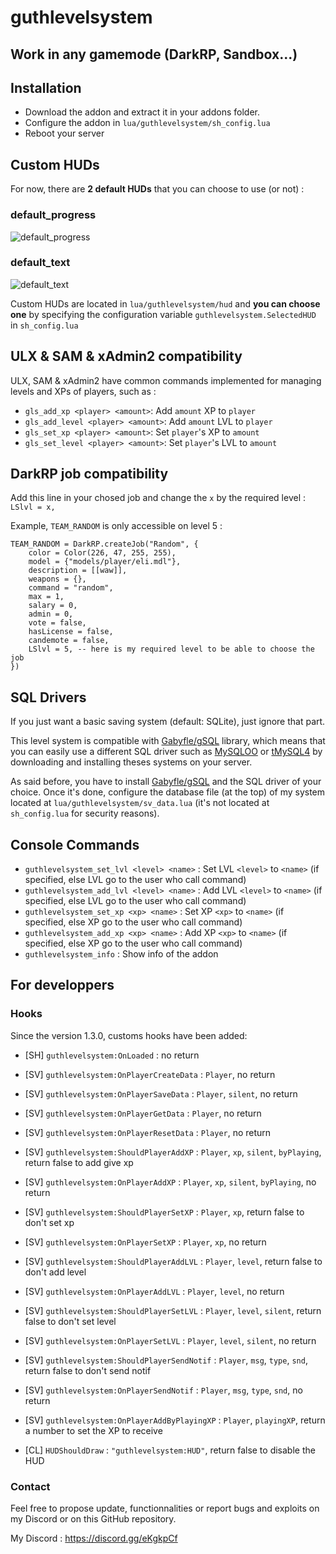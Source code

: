 # guthlevelsystem
## Work in any gamemode (DarkRP, Sandbox...)

## Installation
+ Download the addon and extract it in your addons folder.
+ Configure the addon in `lua/guthlevelsystem/sh_config.lua`
+ Reboot your server

## Custom HUDs
For now, there are **2 default HUDs** that you can choose to use (or not) :
### default_progress
![default_progress](https://media.discordapp.net/attachments/579628254814666762/961019202653790278/default_progress.jpg?width=1246&height=701)
### default_text
![default_text](https://media.discordapp.net/attachments/579628254814666762/961019202939015208/default_text.jpg?width=1246&height=701)

Custom HUDs are located in `lua/guthlevelsystem/hud` and **you can choose one** by specifying the configuration variable `guthlevelsystem.SelectedHUD` in `sh_config.lua`

## ULX & SAM & xAdmin2 compatibility
ULX, SAM & xAdmin2 have common commands implemented for managing levels and XPs of players, such as :
+ `gls_add_xp <player> <amount>`: Add `amount` XP to `player`
+ `gls_add_level <player> <amount>`: Add `amount` LVL to `player`
+ `gls_set_xp <player> <amount>`: Set `player`'s XP to `amount`
+ `gls_set_level <player> <amount>`: Set `player`'s LVL to `amount`

## DarkRP job compatibility
Add this line in your chosed job and change the `x` by the required level : `LSlvl = x,`

Example, `TEAM_RANDOM` is only accessible on level 5 :
```
TEAM_RANDOM = DarkRP.createJob("Random", {
    color = Color(226, 47, 255, 255),
    model = {"models/player/eli.mdl"},
    description = [[waw]],
    weapons = {},
    command = "random",
    max = 1,
    salary = 0,
    admin = 0,
    vote = false,
    hasLicense = false,
    candemote = false,
    LSlvl = 5, -- here is my required level to be able to choose the job
})
```

## SQL Drivers
If you just want a basic saving system (default: SQLite), just ignore that part.

This level system is compatible with [Gabyfle/gSQL](https://github.com/Gabyfle/gSQL/releases) library, which means that you can easily use a different SQL driver such as [MySQLOO](https://github.com/FredyH/MySQLOO) or [tMySQL4](https://github.com/bkacjios/gm_tmysql4) by downloading and installing theses systems on your server.

As said before, you have to install [Gabyfle/gSQL](https://github.com/Gabyfle/gSQL/releases) and the SQL driver of your choice. Once it's done, configure the database file (at the top) of my system located at `lua/guthlevelsystem/sv_data.lua` (it's not located at `sh_config.lua` for security reasons).

## Console Commands
+ `guthlevelsystem_set_lvl <level> <name>` : Set LVL `<level>` to `<name>` (if specified, else LVL go to the user who call command)
+ `guthlevelsystem_add_lvl <level> <name>` : Add LVL `<level>` to `<name>` (if specified, else LVL go to the user who call command)
+ `guthlevelsystem_set_xp <xp> <name>` : Set XP `<xp>` to `<name>` (if specified, else XP go to the user who call command)
+ `guthlevelsystem_add_xp <xp> <name>` : Add XP `<xp>` to `<name>` (if specified, else XP go to the user who call command)
+ `guthlevelsystem_info` : Show info of the addon

## For developpers
### Hooks
Since the version 1.3.0, customs hooks have been added:
+ [SH] `guthlevelsystem:OnLoaded` : no return

+ [SV] `guthlevelsystem:OnPlayerCreateData` : `Player`, no return
+ [SV] `guthlevelsystem:OnPlayerSaveData` : `Player`, `silent`, no return
+ [SV] `guthlevelsystem:OnPlayerGetData` : `Player`, no return
+ [SV] `guthlevelsystem:OnPlayerResetData` : `Player`, no return

+ [SV] `guthlevelsystem:ShouldPlayerAddXP` : `Player`, `xp`, `silent`, `byPlaying`, return false to add give xp
+ [SV] `guthlevelsystem:OnPlayerAddXP` : `Player`, `xp`, `silent`, `byPlaying`, no return
+ [SV] `guthlevelsystem:ShouldPlayerSetXP` : `Player`, `xp`, return false to don't set xp
+ [SV] `guthlevelsystem:OnPlayerSetXP` : `Player`, `xp`, no return

+ [SV] `guthlevelsystem:ShouldPlayerAddLVL` : `Player`, `level`, return false to don't add level
+ [SV] `guthlevelsystem:OnPlayerAddLVL` : `Player`, `level`, no return
+ [SV] `guthlevelsystem:ShouldPlayerSetLVL` : `Player`, `level`, `silent`, return false to don't set level
+ [SV] `guthlevelsystem:OnPlayerSetLVL` : `Player`, `level`, `silent`, no return

+ [SV] `guthlevelsystem:ShouldPlayerSendNotif` : `Player`, `msg`, `type`, `snd`, return false to don't send notif
+ [SV] `guthlevelsystem:OnPlayerSendNotif` : `Player`, `msg`, `type`, `snd`, no return

+ [SV] `guthlevelsystem:OnPlayerAddByPlayingXP` : `Player`, `playingXP`, return a number to set the XP to receive

+ [CL] `HUDShouldDraw` : `"guthlevelsystem:HUD"`, return false to disable the HUD

### Contact

Feel free to propose update, functionnalities or report bugs and exploits on my Discord or on this GitHub repository.

My Discord : https://discord.gg/eKgkpCf
